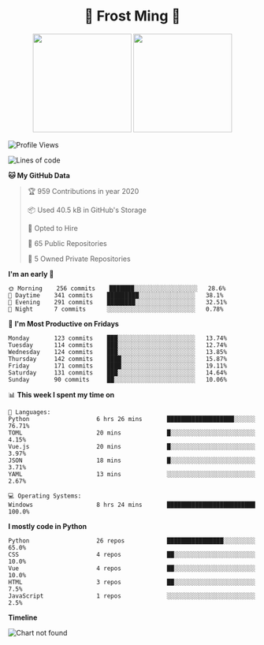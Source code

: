 <h1 align="center">🦄 Frost Ming 🐍</h1>

<p align="center">
  <img height="200" src="https://github-readme-stats.vercel.app/api?username=frostming&show_icons=true&theme=dracula&include_all_commits=true" />
  <img height="200" src="https://github-readme-stats.vercel.app/api/top-langs/?username=frostming&theme=dracula&show_icons=true" />
</p>

<!--START_SECTION:waka-->
![Profile Views](http://img.shields.io/badge/Profile%20Views-110-blue)

![Lines of code](https://img.shields.io/badge/From%20Hello%20World%20I've%20written-8.5%20million%20Lines%20of%20code-blue)

**🐱 My GitHub Data** 

> 🏆 959 Contributions in year 2020
 > 
> 📦 Used 40.5 kB in GitHub's Storage 
 > 
> 💼 Opted to Hire
 > 
> 📜 65 Public Repositories 
 > 
> 🔑 5 Owned Private Repositories 

**I'm an early 🐤** 

```text
🌞 Morning    256 commits    ███████░░░░░░░░░░░░░░░░░░   28.6% 
🌆 Daytime    341 commits    █████████░░░░░░░░░░░░░░░░   38.1% 
🌃 Evening    291 commits    ████████░░░░░░░░░░░░░░░░░   32.51% 
🌙 Night      7 commits      ░░░░░░░░░░░░░░░░░░░░░░░░░   0.78%

```
📅 **I'm Most Productive on Fridays** 

```text
Monday       123 commits    ███░░░░░░░░░░░░░░░░░░░░░░   13.74% 
Tuesday      114 commits    ███░░░░░░░░░░░░░░░░░░░░░░   12.74% 
Wednesday    124 commits    ███░░░░░░░░░░░░░░░░░░░░░░   13.85% 
Thursday     142 commits    ████░░░░░░░░░░░░░░░░░░░░░   15.87% 
Friday       171 commits    ████░░░░░░░░░░░░░░░░░░░░░   19.11% 
Saturday     131 commits    ███░░░░░░░░░░░░░░░░░░░░░░   14.64% 
Sunday       90 commits     ██░░░░░░░░░░░░░░░░░░░░░░░   10.06%

```


📊 **This week I spent my time on** 

```text
💬 Languages: 
Python                   6 hrs 26 mins       ███████████████████░░░░░░   76.71% 
TOML                     20 mins             █░░░░░░░░░░░░░░░░░░░░░░░░   4.15% 
Vue.js                   20 mins             █░░░░░░░░░░░░░░░░░░░░░░░░   3.97% 
JSON                     18 mins             █░░░░░░░░░░░░░░░░░░░░░░░░   3.71% 
YAML                     13 mins             ░░░░░░░░░░░░░░░░░░░░░░░░░   2.67%

💻 Operating Systems: 
Windows                  8 hrs 24 mins       █████████████████████████   100.0%

```

**I mostly code in Python** 

```text
Python                   26 repos            ████████████████░░░░░░░░░   65.0% 
CSS                      4 repos             ██░░░░░░░░░░░░░░░░░░░░░░░   10.0% 
Vue                      4 repos             ██░░░░░░░░░░░░░░░░░░░░░░░   10.0% 
HTML                     3 repos             ██░░░░░░░░░░░░░░░░░░░░░░░   7.5% 
JavaScript               1 repos             ░░░░░░░░░░░░░░░░░░░░░░░░░   2.5%

```


**Timeline**

![Chart not found](https://github.com/frostming/frostming/blob/master/charts/bar_graph.png) 


<!--END_SECTION:waka-->
